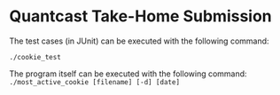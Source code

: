 # Quantcast Take-Home Submission

The test cases (in JUnit) can be executed with the following command:

```./cookie_test```

The program itself can be executed with the following command:
```./most_active_cookie [filename] [-d] [date]```